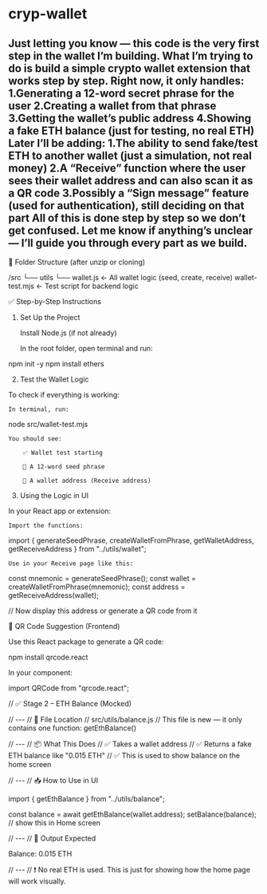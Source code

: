 # cryp-wallet
Just letting you know — this code is the very first step in the wallet I’m building.
What I’m trying to do is build a simple crypto wallet extension that works step by step.
Right now, it only handles:
1.Generating a 12-word secret phrase for the user
2.Creating a wallet from that phrase
3.Getting the wallet’s public address
4.Showing a fake ETH balance (just for testing, no real ETH)
Later I’ll be adding:
1.The ability to send fake/test ETH to another wallet (just a simulation, not real money)
2.A “Receive” function where the user sees their wallet address and can also scan it as a QR code
3.Possibly a “Sign message” feature (used for authentication), still deciding on that part
All of this is done step by step so we don’t get confused. Let me know if anything’s unclear — I’ll guide you through every part as we build.
------------------------------------------------------------------------------------------------------
📁 Folder Structure (after unzip or cloning)

/src
  └── utils
        └── wallet.js        ← All wallet logic (seed, create, receive)
wallet-test.mjs              ← Test script for backend logic

✅ Step-by-Step Instructions
1. Set Up the Project

    Install Node.js (if not already)

    In the root folder, open terminal and run:

npm init -y
npm install ethers

2. Test the Wallet Logic

To check if everything is working:

    In terminal, run:

node src/wallet-test.mjs

    You should see:

        ✅ Wallet test starting

        🔐 A 12-word seed phrase

        🏦 A wallet address (Receive address)

3. Using the Logic in UI

In your React app or extension:

    Import the functions:

import {
  generateSeedPhrase,
  createWalletFromPhrase,
  getWalletAddress,
  getReceiveAddress
} from "../utils/wallet";

    Use in your Receive page like this:

const mnemonic = generateSeedPhrase();
const wallet = createWalletFromPhrase(mnemonic);
const address = getReceiveAddress(wallet);

// Now display this address or generate a QR code from it

🧾 QR Code Suggestion (Frontend)

Use this React package to generate a QR code:

npm install qrcode.react

In your component:

import QRCode from "qrcode.react";

<QRCode value={address} />

// ✅ Stage 2 – ETH Balance (Mocked)

// ---
// 📁 File Location
// src/utils/balance.js
// This file is new — it only contains one function: getEthBalance()

// ---
// 📦 What This Does
// ✅ Takes a wallet address
// ✅ Returns a fake ETH balance like "0.015 ETH"
// ✅ This is used to show balance on the home screen

// ---
// 📥 How to Use in UI

import { getEthBalance } from "../utils/balance";

const balance = await getEthBalance(wallet.address);
setBalance(balance); // show this in Home screen

// ---
// 🧪 Output Expected

Balance: 0.015 ETH

// ---
// ❗ No real ETH is used. This is just for showing how the home page will work visually.
